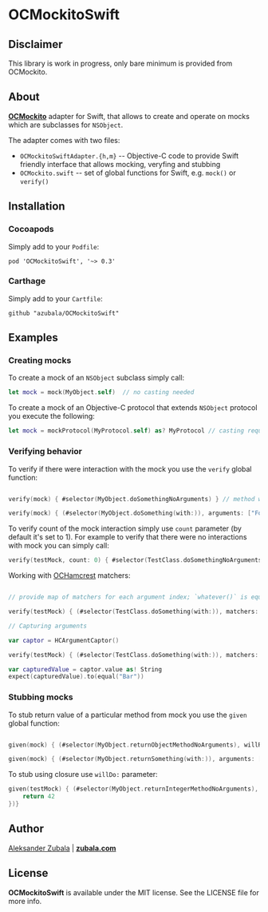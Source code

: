 # OCMockitoSwift

## Disclaimer

This library is work in progress, only bare minimum is provided from OCMockito.

## About

[**OCMockito**](https://github.com/jonreid/OCMockito) adapter for Swift, that allows to create and operate on mocks which are subclasses for `NSObject`.

The adapter comes with two files:

- `OCMockitoSwiftAdapter.{h,m}` -- Objective-C code to provide Swift friendly interface that allows mocking, veryfing and stubbing
- `OCMockito.swift` -- set of global functions for Swift, e.g. `mock()` or `verify()`

## Installation

### Cocoapods

Simply add to your `Podfile`:

```
pod 'OCMockitoSwift', '~> 0.3'
```

### Carthage

Simply add to your `Cartfile`:

```
github "azubala/OCMockitoSwift"
```

## Examples

### Creating mocks

To create a mock of an `NSObject` subclass simply call:

```swift
let mock = mock(MyObject.self)  // no casting needed
``` 

To create a mock of an Objective-C protocol that extends `NSObject` protocol you execute the following:

```swift
let mock = mockProtocol(MyProtocol.self) as? MyProtocol // casting required :(
```

### Verifying behavior

To verify if there were interaction with the mock you use the `verify` global function:

```swift

verify(mock) { #selector(MyObject.doSomethingNoArguments) } // method without arguments

verify(mock) { (#selector(MyObject.doSomething(with:)), arguments: ["Foo"]) } // method with arguments

```

To verify count of the mock interaction simply use `count` parameter (by default it's set to 1). For example to verify that there were no interactions with mock you can simply call:

```swift
verify(testMock, count: 0) { #selector(TestClass.doSomethingNoArguments) }
```

Working with [OCHamcrest](https://github.com/hamcrest/OCHamcrest) matchers:

```swift

// provide map of matchers for each argument index; `whatever()` is equivalent of `anything()`

verify(testMock) { (#selector(TestClass.doSomething(with:)), matchers: [0: whatever()]) } 

// Capturing arguments

var captor = HCArgumentCaptor()

verify(testMock) { (#selector(TestClass.doSomething(with:)), matchers: [0: captor]) }

var capturedValue = captor.value as! String
expect(capturedValue).to(equal("Bar"))

```


### Stubbing mocks

To stub return value of a particular method from mock you use the `given` global function:

```swift

given(mock) { (#selector(MyObject.returnObjectMethodNoArguments), willReturn: "Fake Value")} // method without arguments

given(mock) { (#selector(MyObject.returnSomething(with:)), arguments: ["Foo"], willReturn: "Fake Value")} // method with arguments

```

To stub using closure use `willDo:` parameter:

```swift
given(testMock) { (#selector(MyObject.returnIntegerMethodNoArguments), willDo: { _ in
    return 42
})}
```

## Author

[Aleksander Zubala](mailto:alek@zubala.com) | [**zubala.com**](http://zubala.com)

## License

**OCMockitoSwift** is available under the MIT license. See the LICENSE file for more info.
